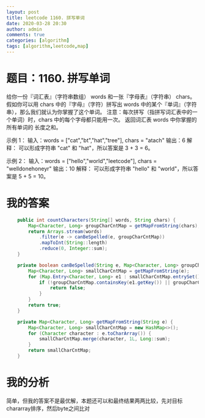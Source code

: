 ```yaml
---
layout: post
title: leetcode 1160. 拼写单词
date: 2020-03-28 20:30
author: admin
comments: true
categories: [algorithm]
tags: [algorithm,leetcode,map]
---
```


# 题目：1160. 拼写单词
给你一份『词汇表』（字符串数组） words 和一张『字母表』（字符串） chars。
假如你可以用 chars 中的『字母』（字符）拼写出 words 中的某个『单词』（字符串），那么我们就认为你掌握了这个单词。
注意：每次拼写（指拼写词汇表中的一个单词）时，chars 中的每个字母都只能用一次。
返回词汇表 words 中你掌握的所有单词的 长度之和。

示例 1：
输入：words = ["cat","bt","hat","tree"], chars = "atach"
输出：6
解释： 
可以形成字符串 "cat" 和 "hat"，所以答案是 3 + 3 = 6。

示例 2：
输入：words = ["hello","world","leetcode"], chars = "welldonehoneyr"
输出：10
解释：
可以形成字符串 "hello" 和 "world"，所以答案是 5 + 5 = 10。

# 我的答案
```java
    public int countCharacters(String[] words, String chars) {
        Map<Character, Long> groupCharCntMap = getMapFromString(chars);
        return Arrays.stream(words)
            .filter(e -> canBeSpelled(e, groupCharCntMap))
            .mapToInt(String::length)
            .reduce(0, Integer::sum);
    }

    private boolean canBeSpelled(String e, Map<Character, Long> groupCharCntMap) {
        Map<Character, Long> smallCharCntMap = getMapFromString(e);
        for (Map.Entry<Character, Long> e1 : smallCharCntMap.entrySet()) {
            if (!groupCharCntMap.containsKey(e1.getKey()) || groupCharCntMap.get(e1.getKey()) < e1.getValue()) {
                return false;
            }
        }
        return true;
    }

    private Map<Character, Long> getMapFromString(String e) {
        Map<Character, Long> smallCharCntMap = new HashMap<>();
        for (Character character : e.toCharArray()) {
            smallCharCntMap.merge(character, 1L, Long::sum);
        }
        return smallCharCntMap;
    }
```
# 我的分析
简单，但我的答案不是最优解，本题还可以和最终结果两两比较，先对目标chararray排序，然后byte之间比对
